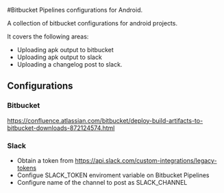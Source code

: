 #Bitbucket Pipelines configurations for Android. 

A collection of bitbucket configurations for android projects. 

It covers the following areas: 
- Uploading apk output to bitbucket
- Uploading apk output to slack
- Uploading a changelog post to slack.


## Configurations 
### Bitbucket 
https://confluence.atlassian.com/bitbucket/deploy-build-artifacts-to-bitbucket-downloads-872124574.html

### Slack
- Obtain a token from https://api.slack.com/custom-integrations/legacy-tokens
- Configue SLACK_TOKEN enviroment variable on Bitbucket Pipelines
- Configure name of the channel to post as SLACK_CHANNEL
